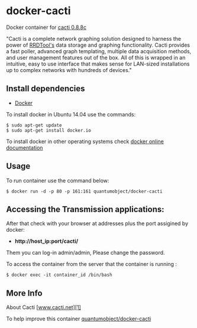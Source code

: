 # docker-cacti

Docker container for [cacti 0.8.8c][3]

"Cacti is a complete network graphing solution designed to harness the power of [RRDTool's][6] data storage and graphing functionality. Cacti provides a fast poller, advanced graph templating, multiple data acquisition methods, and user management features out of the box. All of this is wrapped in an intuitive, easy to use interface that makes sense for LAN-sized installations up to complex networks with hundreds of devices."

## Install dependencies

  - [Docker][2]

To install docker in Ubuntu 14.04 use the commands:

    $ sudo apt-get update
    $ sudo apt-get install docker.io

 To install docker in other operating systems check [docker online documentation][4]

## Usage

To run container use the command below:

    $ docker run -d -p 80 -p 161:161 quantumobject/docker-cacti

## Accessing the Transmission applications:

After that check with your browser at addresses plus the port assigined by docker:

  - **http://host_ip:port/cacti/**

Them you can log-in admin/admin, Please change the password.

To access the container from the server that the container is running :

    $ docker exec -it container_id /bin/bash

## More Info

About Cacti [www.cacti.net][1]

To help improve this container [quantumobject/docker-cacti][5]

[1]:http://www.cacti.net/
[2]:https://www.docker.com
[3]:http://www.cacti.net/release_notes_0_8_8c.php
[4]:http://docs.docker.com
[5]:https://github.com/QuantumObject/docker-cacti
[6]:http://oss.oetiker.ch/rrdtool
